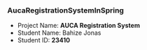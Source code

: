 ### AucaRegistrationSystemInSpring
- Project Name: **AUCA Registration System**
- Student Name: Bahize Jonas
- Student ID: **23410**

